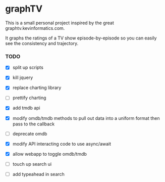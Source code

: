 # graphTV

This is a small personal project inspired by the great graphtv.kevinformatics.com.

It graphs the ratings of a TV show episode-by-episode so you can easily see the consistency and trajectory.


### TODO
- [X] split up scripts
- [X] kill jquery
- [X] replace charting library
- [ ] prettify charting
- [X] add tmdb api
- [X] modify omdb/tmdb methods to pull out data into a uniform format then pass to the callback
- [ ] deprecate omdb
- [X] modify API interacting code to use async/await
- [X] allow webapp to toggle omdb/tmdb
- [ ] touch up search ui
- [ ] add typeahead in search


